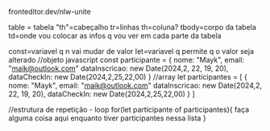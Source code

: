 fronteditor.dev/nlw-unite

table = tabela        "th"=cabeçalho        tr=linhas         th=coluna?     tbody=corpo da tabela      td=onde vou colocar as infos q vou ver em cada parte da tabela



const=variavel q n vai mudar de valor  let=variavel q permite q o valor seja alterado
//objeto javascript
const participante = {
  nome: "Mayk",
  email: "maik@outlook.com"
  dataInscricao: new Date(2024,2, 22, 19, 20),
  dataCheckIn: new Date(2024,2,25,22,00)
}
//array
let participantes = [
  {
  nome: "Mayk",
  email: "maik@outlook.com"
  dataInscricao: new Date(2024,2, 22, 19, 20),
  dataCheckIn: new Date(2024,2,25,22,00)
  }
]

//estrutura de repetição - loop
  for(let participante of participantes){
    faça alguma coisa aqui
    enquanto tiver participantes nessa lista
  }
